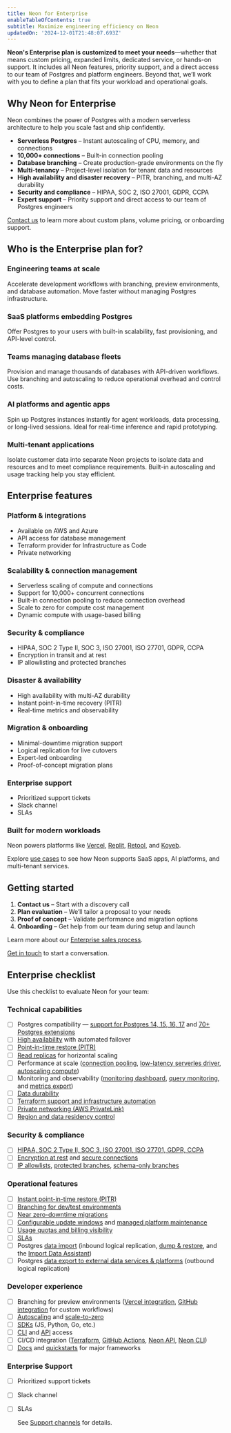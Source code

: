 ```yaml
---
title: Neon for Enterprise
enableTableOfContents: true
subtitle: Maximize engineering efficiency on Neon
updatedOn: '2024-12-01T21:48:07.693Z'
---
```


**Neon's Enterprise plan is customized to meet your needs**—whether that means custom pricing, expanded limits, dedicated service, or hands-on support. It includes all Neon features, priority support, and a direct access to our team of Postgres and platform engineers. Beyond that, we’ll work with you to define a plan that fits your workload and operational goals.

## Why Neon for Enterprise

Neon combines the power of Postgres with a modern serverless architecture to help you scale fast and ship confidently.

- **Serverless Postgres** – Instant autoscaling of CPU, memory, and connections
- **10,000+ connections** – Built-in connection pooling
- **Database branching** – Create production-grade environments on the fly
- **Multi-tenancy** – Project-level isolation for tenant data and resources
- **High availability and disaster recovery** – PITR, branching, and multi-AZ durability
- **Security and compliance** – HIPAA, SOC 2, ISO 27001, GDPR, CCPA
- **Expert support** – Priority support and direct access to our team of Postgres engineers

[Contact us](https://neon.tech/contact-sales) to learn more about custom plans, volume pricing, or onboarding support.

## Who is the Enterprise plan for?

### Engineering teams at scale
Accelerate development workflows with branching, preview environments, and database automation. Move faster without managing Postgres infrastructure.

### SaaS platforms embedding Postgres
Offer Postgres to your users with built-in scalability, fast provisioning, and API-level control. 

### Teams managing database fleets
Provision and manage thousands of databases with API-driven workflows. Use branching and autoscaling to reduce operational overhead and control costs.

### AI platforms and agentic apps
Spin up Postgres instances instantly for agent workloads, data processing, or long-lived sessions. Ideal for real-time inference and rapid prototyping.

### Multi-tenant applications
Isolate customer data into separate Neon projects to isolate data and resources and to meet compliance requirements. Built-in autoscaling and usage tracking help you stay efficient.

## Enterprise features

### Platform & integrations
- Available on AWS and Azure
- API access for database management
- Terraform provider for Infrastructure as Code
- Private networking

### Scalability & connection management
- Serverless scaling of compute and connections
- Support for 10,000+ concurrent connections
- Built-in connection pooling to reduce connection overhead
- Scale to zero for compute cost management
- Dynamic compute with usage-based billing

### Security & compliance
- HIPAA, SOC 2 Type II, SOC 3, ISO 27001, ISO 27701, GDPR, CCPA
- Encryption in transit and at rest
- IP allowlisting and protected branches

### Disaster & availability
- High availability with multi-AZ durability
- Instant point-in-time recovery (PITR)
- Real-time metrics and observability

### Migration & onboarding
- Minimal-downtime migration support
- Logical replication for live cutovers
- Expert-led onboarding
- Proof-of-concept migration plans

### Enterprise support
- Prioritized support tickets  
- Slack channel  
- SLAs

### Built for modern workloads

Neon powers platforms like [Vercel](/blog/neon-postgres-on-vercel), [Replit](https://www.linkedin.com/posts/nikitashamgunov_heres-the-story-on-how-we-accidentally-created-activity-7242909460304699393-6mr2/), [Retool](/blog/how-retool-uses-retool-and-the-neon-api-to-manage-300k-postgres-databases), and [Koyeb](https://www.koyeb.com/blog/serverless-postgres-public-preview).

Explore [use cases](https://neon.tech/use-cases) to see how Neon supports SaaS apps, AI platforms, and multi-tenant services.

## Getting started

1. **Contact us** – Start with a discovery call
2. **Plan evaluation** – We’ll tailor a proposal to your needs
3. **Proof of concept** – Validate performance and migration options
4. **Onboarding** – Get help from our team during setup and launch

Learn more about our [Enterprise sales process](/docs/introduction/enterprise-sales-process).

[Get in touch](https://neon.tech/contact-sales) to start a conversation. 

## Enterprise checklist

Use this checklist to evaluate Neon for your team:

### Technical capabilities
- [ ] Postgres compatibility — [support for Postgres 14, 15, 16, 17](/docs/postgresql/postgres-version-policy#neon-version-support-policy) and [70+ Postgres extensions](/docs/extensions/pg-extensions)
- [ ] [High availability](docs/introduction/high-availability) with automated failover
- [ ] [Point-in-time restore (PITR)](docs/introduction/branch-restore)
- [ ] [Read replicas](docs/introduction/read-replicas) for horizontal scaling
- [ ] Performance at scale ([connection pooling](docs/connect/connection-pooling), [low-latency serverles driver](docs/serverless/serverless-driver), [autoscaling compute](docs/introduction/autoscaling))
- [ ] Monitoring and observability ([monitoring dashboard](docs/introduction/monitoring-page), [query monitoring](docs/introduction/monitor-active-queries), and [metrics export](docs/guides/datadog))
- [ ] [Data durability](docs/introduction/architecture-overview#durability)
- [ ] [Terraform support and infrastructure automation](/docs/reference/terraform)
- [ ] [Private networking (AWS PrivateLink)](/docs/guides/neon-private-networking)
- [ ] [Region and data residency control](/docs/introduction/regions)

### Security & compliance
- [ ] [HIPAA, SOC 2 Type II, SOC 3, ISO 27001, ISO 27701, GDPR, CCPA](/docs/security/compliance)
- [ ] [Encryption at rest](/docs/security/security-overview#data-at-rest-encryption) and [secure connections](/docs/security/security-overview#secure-connections)
- [ ] [IP allowlists](/docs/introduction/ip-allow), [protected branches](/docs/guides/protected-branches), [schema-only branches](/docs/guides/branching-schema-only)

### Operational features
- [ ] [Instant point-in-time restore (PITR)](/docs/introduction/branch-restore)
- [ ] [Branching for dev/test environments](/docs/introduction/branching)
- [ ] [Near zero-downtime migrations](https://neon.tech/migration-assistance)
- [ ] [Configurable update windows](/docs/manage/updates) and [managed platform maintenance](docs/manage/platform-maintenance)
- [ ] [Usage quotas and billing visibility](docs/guides/partner-intro#billing)
- [ ] [SLAs](docs/introduction/support#slas)
- [ ] Postgres [data import](docs/guides/logical-replication-guide#replicate-data-to-neon) (inbound logical replication, [dump & restore](docs/import/migrate-from-postgres), and the [Import Data Assistant](docs/import/import-data-assistant))
- [ ] Postgres [data export to external data services & platforms](/docs/guides/logical-replication-guide#replicate-data-from-neon) (outbound logical replication)

### Developer experience
- [ ] Branching for preview environments ([Vercel integration](/docs/guides/vercel-overview), [GitHub integration](docs/guides/neon-github-integration) for custom workflows)
- [ ] [Autoscaling](docs/introduction/autoscaling) and [scale-to-zero](docs/introduction/scale-to-zero)
- [ ] [SDKs](docs/reference/sdk) (JS, Python, Go, etc.)
- [ ] [CLI](docs/reference/neon-cli) and [API](https://api-docs.neon.tech/reference/getting-started-with-neon-api) access
- [ ] CI/CD integration ([Terraform](/docs/reference/terraform), [GitHub Actions](/docs/guides/neon-github-integration), [Neon API](https://api-docs.neon.tech/reference/getting-started-with-neon-api), [Neon CLI](docs/reference/neon-cli))
- [ ] [Docs](/docs/introduction) and [quickstarts](/docs/introduction#quickstarts) for major frameworks

### Enterprise Support

- [ ] Prioritized support tickets  
- [ ] Slack channel  
- [ ] SLAs

   See [Support channels](/docs/introduction/support#support-channels) for details.
